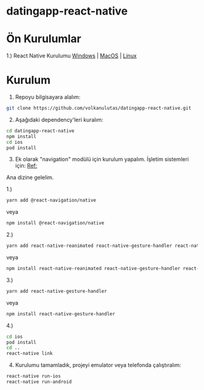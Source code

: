 # datingapp-react-native
# Ön Kurulumlar
1.) React Native Kurulumu [Windows](https://medium.com/mol42/windows-%C3%BCzerinde-react-native-kurulumu-4de15e0e33b9) | [MacOS](https://medium.com/mol42/macos-%C3%BCzerinde-react-native-kurulumu-71d4f96c282e) | [Linux](https://medium.com/mol42/linux-%C3%BCzerinde-react-native-kurulumu-a61b54927941)

# Kurulum

1. Repoyu bilgisayara alalım:

```sh
git clone https://github.com/volkanulutas/datingapp-react-native.git
```

2. Aşağıdaki dependency'leri kuralım:

```sh
cd datingapp-react-native
npm install
cd ios
pod install 
```
3. Ek olarak "navigation" modülü için kurulum yapalım. İşletim sistemleri için: [Ref:](https://reactnavigation.org/docs/getting-started)

Ana dizine gelelim.

1.)

```sh
yarn add @react-navigation/native
```

veya
```sh
npm install @react-navigation/native
```

2.)

```sh
yarn add react-native-reanimated react-native-gesture-handler react-native-screens react-native-safe-area-context @react-native-community/masked-view
```
veya
```sh
npm install react-native-reanimated react-native-gesture-handler react-native-screens react-native-safe-area-context @react-native-community/masked-view
```
3.)

```sh
yarn add react-native-gesture-handler
```
veya
```sh
npm install react-native-gesture-handler
```
4.) 


```sh
cd ios
pod install
cd ..
react-native link
```
4. Kurulumu tamamladık, projeyi emulator veya telefonda çalıştıralım:

```sh
react-native run-ios
react-native run-android
```

